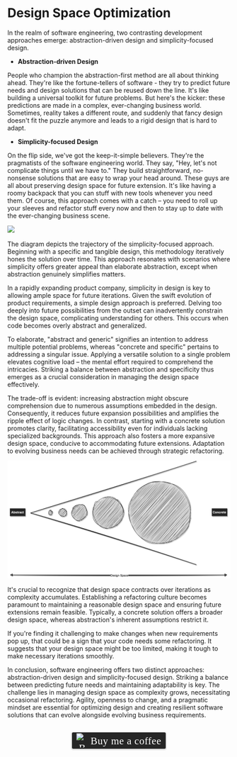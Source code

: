 # Design Space Optimization

In the realm of software engineering, two contrasting development approaches emerge: abstraction-driven design and simplicity-focused design.

- **Abstraction-driven Design**

People who champion the abstraction-first method are all about thinking ahead. They're like the fortune-tellers of software - they try to predict future needs and design solutions that can be reused down the line. It's like building a universal toolkit for future problems. But here's the kicker: these predictions are made in a complex, ever-changing business world. Sometimes, reality takes a different route, and suddenly that fancy design doesn't fit the puzzle anymore and leads to a rigid design that is hard to adapt.

- **Simplicity-focused Design**

On the flip side, we've got the keep-it-simple believers. They're the pragmatists of the software engineering world. They say, "Hey, let's not complicate things until we have to." They build straightforward, no-nonsense solutions that are easy to wrap your head around. These guys are all about preserving design space for future extension. It's like having a roomy backpack that you can stuff with new tools whenever you need them. Of course, this approach comes with a catch – you need to roll up your sleeves and refactor stuff every now and then to stay up to date with the ever-changing business scene.

![](../assets/resources/software-design/design-space-1.png)

The diagram depicts the trajectory of the simplicity-focused approach. Beginning with a specific and tangible design, this methodology iteratively hones the solution over time. This approach resonates with scenarios where simplicity offers greater appeal than elaborate abstraction, except when abstraction genuinely simplifies matters.

In a rapidly expanding product company, simplicity in design is key to allowing ample space for future iterations. Given the swift evolution of product requirements, a simple design approach is preferred. Delving too deeply into future possibilities from the outset can inadvertently constrain the design space, complicating understanding for others. This occurs when code becomes overly abstract and generalized.

To elaborate, "abstract and generic" signifies an intention to address multiple potential problems, whereas "concrete and specific" pertains to addressing a singular issue. Applying a versatile solution to a single problem elevates cognitive load – the mental effort required to comprehend the intricacies. Striking a balance between abstraction and specificity thus emerges as a crucial consideration in managing the design space effectively.

The trade-off is evident: increasing abstraction might obscure comprehension due to numerous assumptions embedded in the design. Consequently, it reduces future expansion possibilities and amplifies the ripple effect of logic changes. In contrast, starting with a concrete solution promotes clarity, facilitating accessibility even for individuals lacking specialized backgrounds. This approach also fosters a more expansive design space, conducive to accommodating future extensions. Adaptation to evolving business needs can be achieved through strategic refactoring.

![](../assets/resources/software-design/design-space-2.png)

It's crucial to recognize that design space contracts over iterations as complexity accumulates. Establishing a refactoring culture becomes paramount to maintaining a reasonable design space and ensuring future extensions remain feasible. Typically, a concrete solution offers a broader design space, whereas abstraction's inherent assumptions restrict it.

If you're finding it challenging to make changes when new requirements pop up, that could be a sign that your code needs some refactoring. It suggests that your design space might be too limited, making it tough to make necessary iterations smoothly.

In conclusion, software engineering offers two distinct approaches: abstraction-driven design and simplicity-focused design. Striking a balance between predicting future needs and maintaining adaptability is key. The challenge lies in managing design space as complexity grows, necessitating occasional refactoring. Agility, openness to change, and a pragmatic mindset are essential for optimizing design and creating resilient software solutions that can evolve alongside evolving business requirements.

<br>
<center>
<style>.bmc-button img{width: 27px !important;margin-bottom: 1px !important;box-shadow: none !important;border: none !important;vertical-align: middle !important;}.bmc-button{line-height: 36px !important;height:37px !important;text-decoration: none !important;display:inline-flex !important;color:#ffffff !important;background-color:#262626 !important;border-radius: 3px !important;border: 1px solid transparent !important;padding: 1px 9px !important;font-size: 23px !important;letter-spacing: 0.6px !important;box-shadow: 0px 1px 2px rgba(190, 190, 190, 0.5) !important;-webkit-box-shadow: 0px 1px 2px 2px rgba(190, 190, 190, 0.5) !important;margin: 0 auto !important;font-family:'Cookie', cursive !important;-webkit-box-sizing: border-box !important;box-sizing: border-box !important;-o-transition: 0.3s all linear !important;-webkit-transition: 0.3s all linear !important;-moz-transition: 0.3s all linear !important;-ms-transition: 0.3s all linear !important;transition: 0.3s all linear !important;}.bmc-button:hover, .bmc-button:active, .bmc-button:focus {-webkit-box-shadow: 0px 1px 2px 2px rgba(190, 190, 190, 0.5) !important;text-decoration: none !important;box-shadow: 0px 1px 2px 2px rgba(190, 190, 190, 0.5) !important;opacity: 0.85 !important;color:#ffffff !important;}</style><link href="https://fonts.googleapis.com/css?family=Cookie" rel="stylesheet"><a class="bmc-button" target="_blank" href="https://www.buymeacoffee.com/raychongtk"><img src="https://www.buymeacoffee.com/assets/img/BMC-btn-logo.svg" alt="Buy me a coffee"><span style="margin-left:5px">Buy me a coffee</span></a>
</center>